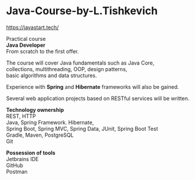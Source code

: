 # Java-Course-by-L.Tishkevich

https://javastart.tech/

Practical course<br>
**Java Developer**<br>
From scratch to the first offer.<br>

The course will cover Java fundamentals such as Java Core,<br> 
collections, multithreading, OOP, design patterns,<br> 
basic algorithms and data structures.<br>

Experience with **Spring** and **Hibernate** frameworks will also be gained.<br>

Several web application projects based on RESTful services will be written.<br>

**Technology ownership**<br>
REST, HTTP<br>
Java, Spring Framework. Hibernate,<br>
Spring Boot, Spring MVC, Spring Data, JUnit, Spring Boot Test<br>
Gradle, Maven, PostgreSQL<br>
Git<br>

**Possession of tools**<br>
Jetbrains IDE<br>
GitHub<br>
Postman<br>










